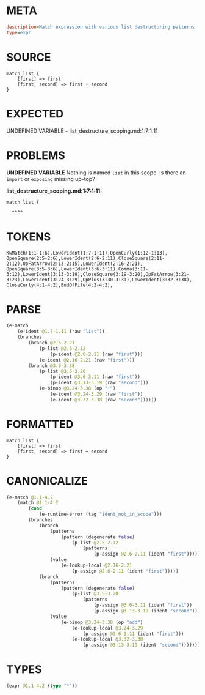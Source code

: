 # META
~~~ini
description=Match expression with various list destructuring patterns
type=expr
~~~
# SOURCE
~~~roc
match list {
    [first] => first
    [first, second] => first + second
}
~~~
# EXPECTED
UNDEFINED VARIABLE - list_destructure_scoping.md:1:7:1:11
# PROBLEMS
**UNDEFINED VARIABLE**
Nothing is named `list` in this scope.
Is there an `import` or `exposing` missing up-top?

**list_destructure_scoping.md:1:7:1:11:**
```roc
match list {
```
      ^^^^


# TOKENS
~~~zig
KwMatch(1:1-1:6),LowerIdent(1:7-1:11),OpenCurly(1:12-1:13),
OpenSquare(2:5-2:6),LowerIdent(2:6-2:11),CloseSquare(2:11-2:12),OpFatArrow(2:13-2:15),LowerIdent(2:16-2:21),
OpenSquare(3:5-3:6),LowerIdent(3:6-3:11),Comma(3:11-3:12),LowerIdent(3:13-3:19),CloseSquare(3:19-3:20),OpFatArrow(3:21-3:23),LowerIdent(3:24-3:29),OpPlus(3:30-3:31),LowerIdent(3:32-3:38),
CloseCurly(4:1-4:2),EndOfFile(4:2-4:2),
~~~
# PARSE
~~~clojure
(e-match
	(e-ident @1.7-1.11 (raw "list"))
	(branches
		(branch @2.5-2.21
			(p-list @2.5-2.12
				(p-ident @2.6-2.11 (raw "first")))
			(e-ident @2.16-2.21 (raw "first")))
		(branch @3.5-3.38
			(p-list @3.5-3.20
				(p-ident @3.6-3.11 (raw "first"))
				(p-ident @3.13-3.19 (raw "second")))
			(e-binop @3.24-3.38 (op "+")
				(e-ident @3.24-3.29 (raw "first"))
				(e-ident @3.32-3.38 (raw "second"))))))
~~~
# FORMATTED
~~~roc
match list {
	[first] => first
	[first, second] => first + second
}
~~~
# CANONICALIZE
~~~clojure
(e-match @1.1-4.2
	(match @1.1-4.2
		(cond
			(e-runtime-error (tag "ident_not_in_scope")))
		(branches
			(branch
				(patterns
					(pattern (degenerate false)
						(p-list @2.5-2.12
							(patterns
								(p-assign @2.6-2.11 (ident "first"))))))
				(value
					(e-lookup-local @2.16-2.21
						(p-assign @2.6-2.11 (ident "first")))))
			(branch
				(patterns
					(pattern (degenerate false)
						(p-list @3.5-3.20
							(patterns
								(p-assign @3.6-3.11 (ident "first"))
								(p-assign @3.13-3.19 (ident "second"))))))
				(value
					(e-binop @3.24-3.38 (op "add")
						(e-lookup-local @3.24-3.29
							(p-assign @3.6-3.11 (ident "first")))
						(e-lookup-local @3.32-3.38
							(p-assign @3.13-3.19 (ident "second")))))))))
~~~
# TYPES
~~~clojure
(expr @1.1-4.2 (type "*"))
~~~
